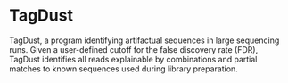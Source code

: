 # TagDust

TagDust, a program identifying artifactual sequences in large sequencing runs. Given a user-defined cutoff for the false discovery rate (FDR), TagDust identifies all reads explainable by combinations and partial matches to known sequences used during library preparation.

